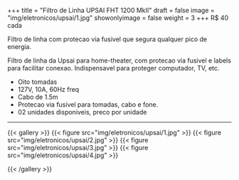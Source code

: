 +++
title = "Filtro de Linha UPSAI FHT 1200 MkII"
draft = false
image = "img/eletronicos/upsai/1.jpg"
showonlyimage = false
weight = 3
+++
<span class="price">R$ 40</span> cada

Filtro de linha com protecao via fusivel que segura qualquer pico de energia.
<!--more-->

Filtro de linha da Upsai para home-theater, com protecao via fusivel e labels para facilitar conexao. Indispensavel para proteger computador, TV, etc.

- Oito tomadas
- 127V, 10A, 60Hz freq
- Cabo de 1.5m
- Protecao via fusivel para tomadas, cabo e fone.
- 02 unidades disponiveis, preco por unidade

---

{{< gallery >}}
{{< figure src="img/eletronicos/upsai/1.jpg" >}}
{{< figure src="img/eletronicos/upsai/2.jpg" >}}
{{< figure src="img/eletronicos/upsai/3.jpg" >}}
{{< figure src="img/eletronicos/upsai/4.jpg" >}}

{{< /gallery >}}
